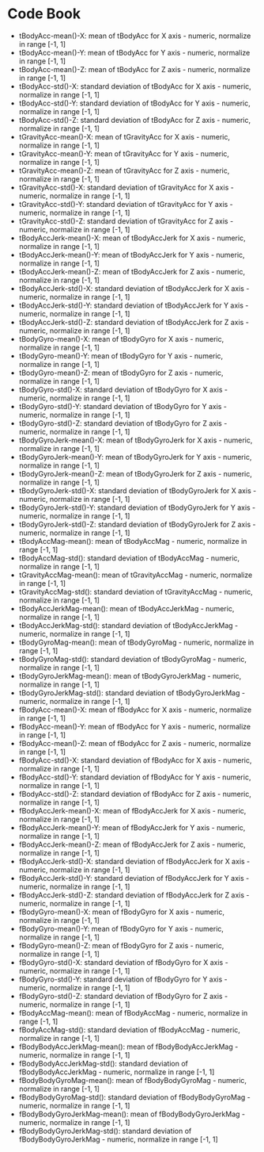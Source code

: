 Code Book
========================================================

* tBodyAcc-mean()-X: mean of tBodyAcc for X axis - numeric, normalize in range [-1, 1]
* tBodyAcc-mean()-Y: mean of tBodyAcc for Y axis - numeric, normalize in range [-1, 1]
* tBodyAcc-mean()-Z: mean of tBodyAcc for Z axis - numeric, normalize in range [-1, 1]
* tBodyAcc-std()-X: standard deviation of tBodyAcc for X axis - numeric, normalize in range [-1, 1]
* tBodyAcc-std()-Y: standard deviation of tBodyAcc for Y axis - numeric, normalize in range [-1, 1]
* tBodyAcc-std()-Z: standard deviation of tBodyAcc for Z axis - numeric, normalize in range [-1, 1]
* tGravityAcc-mean()-X: mean of tGravityAcc for X axis - numeric, normalize in range [-1, 1]
* tGravityAcc-mean()-Y: mean of tGravityAcc for Y axis - numeric, normalize in range [-1, 1]
* tGravityAcc-mean()-Z: mean of tGravityAcc for Z axis - numeric, normalize in range [-1, 1]
* tGravityAcc-std()-X: standard deviation of tGravityAcc for X axis - numeric, normalize in range [-1, 1]
* tGravityAcc-std()-Y: standard deviation of tGravityAcc for Y axis - numeric, normalize in range [-1, 1]
* tGravityAcc-std()-Z: standard deviation of tGravityAcc for Z axis - numeric, normalize in range [-1, 1]
* tBodyAccJerk-mean()-X: mean of tBodyAccJerk for X axis - numeric, normalize in range [-1, 1]
* tBodyAccJerk-mean()-Y: mean of tBodyAccJerk for Y axis - numeric, normalize in range [-1, 1]
* tBodyAccJerk-mean()-Z: mean of tBodyAccJerk for Z axis - numeric, normalize in range [-1, 1]
* tBodyAccJerk-std()-X: standard deviation of tBodyAccJerk for X axis - numeric, normalize in range [-1, 1]
* tBodyAccJerk-std()-Y: standard deviation of tBodyAccJerk for Y axis - numeric, normalize in range [-1, 1]
* tBodyAccJerk-std()-Z: standard deviation of tBodyAccJerk for Z axis - numeric, normalize in range [-1, 1]
* tBodyGyro-mean()-X: mean of tBodyGyro for X axis - numeric, normalize in range [-1, 1]
* tBodyGyro-mean()-Y: mean of tBodyGyro for Y axis - numeric, normalize in range [-1, 1]
* tBodyGyro-mean()-Z: mean of tBodyGyro for Z axis - numeric, normalize in range [-1, 1]
* tBodyGyro-std()-X: standard deviation of tBodyGyro for X axis - numeric, normalize in range [-1, 1]
* tBodyGyro-std()-Y: standard deviation of tBodyGyro for Y axis - numeric, normalize in range [-1, 1]
* tBodyGyro-std()-Z: standard deviation of tBodyGyro for Z axis - numeric, normalize in range [-1, 1]
* tBodyGyroJerk-mean()-X: mean of tBodyGyroJerk for X axis - numeric, normalize in range [-1, 1]
* tBodyGyroJerk-mean()-Y: mean of tBodyGyroJerk for Y axis - numeric, normalize in range [-1, 1]
* tBodyGyroJerk-mean()-Z: mean of tBodyGyroJerk for Z axis - numeric, normalize in range [-1, 1]
* tBodyGyroJerk-std()-X: standard deviation of tBodyGyroJerk for X axis - numeric, normalize in range [-1, 1]
* tBodyGyroJerk-std()-Y: standard deviation of tBodyGyroJerk for Y axis - numeric, normalize in range [-1, 1]
* tBodyGyroJerk-std()-Z: standard deviation of tBodyGyroJerk for Z axis - numeric, normalize in range [-1, 1]
* tBodyAccMag-mean(): mean of tBodyAccMag  - numeric, normalize in range [-1, 1]
* tBodyAccMag-std(): standard deviation of tBodyAccMag  - numeric, normalize in range [-1, 1]
* tGravityAccMag-mean(): mean of tGravityAccMag  - numeric, normalize in range [-1, 1]
* tGravityAccMag-std(): standard deviation of tGravityAccMag  - numeric, normalize in range [-1, 1]
* tBodyAccJerkMag-mean(): mean of tBodyAccJerkMag  - numeric, normalize in range [-1, 1]
* tBodyAccJerkMag-std(): standard deviation of tBodyAccJerkMag  - numeric, normalize in range [-1, 1]
* tBodyGyroMag-mean(): mean of tBodyGyroMag  - numeric, normalize in range [-1, 1]
* tBodyGyroMag-std(): standard deviation of tBodyGyroMag  - numeric, normalize in range [-1, 1]
* tBodyGyroJerkMag-mean(): mean of tBodyGyroJerkMag  - numeric, normalize in range [-1, 1]
* tBodyGyroJerkMag-std(): standard deviation of tBodyGyroJerkMag  - numeric, normalize in range [-1, 1]
* fBodyAcc-mean()-X: mean of fBodyAcc for X axis - numeric, normalize in range [-1, 1]
* fBodyAcc-mean()-Y: mean of fBodyAcc for Y axis - numeric, normalize in range [-1, 1]
* fBodyAcc-mean()-Z: mean of fBodyAcc for Z axis - numeric, normalize in range [-1, 1]
* fBodyAcc-std()-X: standard deviation of fBodyAcc for X axis - numeric, normalize in range [-1, 1]
* fBodyAcc-std()-Y: standard deviation of fBodyAcc for Y axis - numeric, normalize in range [-1, 1]
* fBodyAcc-std()-Z: standard deviation of fBodyAcc for Z axis - numeric, normalize in range [-1, 1]
* fBodyAccJerk-mean()-X: mean of fBodyAccJerk for X axis - numeric, normalize in range [-1, 1]
* fBodyAccJerk-mean()-Y: mean of fBodyAccJerk for Y axis - numeric, normalize in range [-1, 1]
* fBodyAccJerk-mean()-Z: mean of fBodyAccJerk for Z axis - numeric, normalize in range [-1, 1]
* fBodyAccJerk-std()-X: standard deviation of fBodyAccJerk for X axis - numeric, normalize in range [-1, 1]
* fBodyAccJerk-std()-Y: standard deviation of fBodyAccJerk for Y axis - numeric, normalize in range [-1, 1]
* fBodyAccJerk-std()-Z: standard deviation of fBodyAccJerk for Z axis - numeric, normalize in range [-1, 1]
* fBodyGyro-mean()-X: mean of fBodyGyro for X axis - numeric, normalize in range [-1, 1]
* fBodyGyro-mean()-Y: mean of fBodyGyro for Y axis - numeric, normalize in range [-1, 1]
* fBodyGyro-mean()-Z: mean of fBodyGyro for Z axis - numeric, normalize in range [-1, 1]
* fBodyGyro-std()-X: standard deviation of fBodyGyro for X axis - numeric, normalize in range [-1, 1]
* fBodyGyro-std()-Y: standard deviation of fBodyGyro for Y axis - numeric, normalize in range [-1, 1]
* fBodyGyro-std()-Z: standard deviation of fBodyGyro for Z axis - numeric, normalize in range [-1, 1]
* fBodyAccMag-mean(): mean of fBodyAccMag  - numeric, normalize in range [-1, 1]
* fBodyAccMag-std(): standard deviation of fBodyAccMag  - numeric, normalize in range [-1, 1]
* fBodyBodyAccJerkMag-mean(): mean of fBodyBodyAccJerkMag  - numeric, normalize in range [-1, 1]
* fBodyBodyAccJerkMag-std(): standard deviation of fBodyBodyAccJerkMag  - numeric, normalize in range [-1, 1]
* fBodyBodyGyroMag-mean(): mean of fBodyBodyGyroMag  - numeric, normalize in range [-1, 1]
* fBodyBodyGyroMag-std(): standard deviation of fBodyBodyGyroMag  - numeric, normalize in range [-1, 1]
* fBodyBodyGyroJerkMag-mean(): mean of fBodyBodyGyroJerkMag  - numeric, normalize in range [-1, 1]
* fBodyBodyGyroJerkMag-std(): standard deviation of fBodyBodyGyroJerkMag  - numeric, normalize in range [-1, 1]
